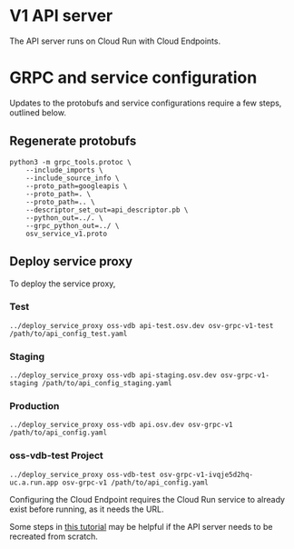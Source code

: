 # V1 API server

The API server runs on Cloud Run with Cloud Endpoints.

# GRPC and service configuration
Updates to the protobufs and service configurations require a few steps,
outlined below.

## Regenerate protobufs
```
python3 -m grpc_tools.protoc \
    --include_imports \
    --include_source_info \
    --proto_path=googleapis \
    --proto_path=. \
    --proto_path=.. \
    --descriptor_set_out=api_descriptor.pb \
    --python_out=../. \
    --grpc_python_out=../ \
    osv_service_v1.proto
```

## Deploy service proxy
To deploy the service proxy,

### Test
```
../deploy_service_proxy oss-vdb api-test.osv.dev osv-grpc-v1-test /path/to/api_config_test.yaml
```

### Staging
```
../deploy_service_proxy oss-vdb api-staging.osv.dev osv-grpc-v1-staging /path/to/api_config_staging.yaml
```

### Production

```
../deploy_service_proxy oss-vdb api.osv.dev osv-grpc-v1 /path/to/api_config.yaml
```

### oss-vdb-test Project

```
../deploy_service_proxy oss-vdb-test osv-grpc-v1-ivqje5d2hq-uc.a.run.app osv-grpc-v1 /path/to/api_config.yaml
```

Configuring the Cloud Endpoint requires the Cloud Run service to already exist before running, as it needs the URL.

Some steps in [this tutorial](https://cloud.google.com/endpoints/docs/grpc/set-up-cloud-run-espv2) may be helpful if the API server needs to be recreated from scratch.